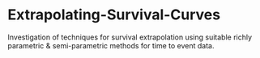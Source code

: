 # Extrapolating-Survival-Curves
Investigation of techniques for survival extrapolation using suitable richly parametric &amp; semi-parametric methods for time to event data. 
